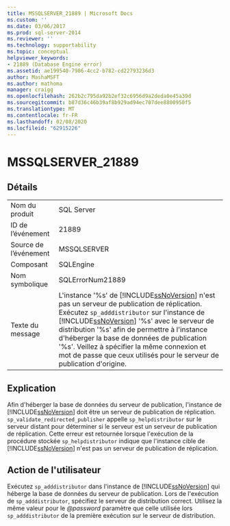 ```yaml
---
title: MSSQLSERVER_21889 | Microsoft Docs
ms.custom: ''
ms.date: 03/06/2017
ms.prod: sql-server-2014
ms.reviewer: ''
ms.technology: supportability
ms.topic: conceptual
helpviewer_keywords:
- 21889 (Database Engine error)
ms.assetid: ae199540-7986-4cc2-b782-cd22793236d3
author: MashaMSFT
ms.author: mathoma
manager: craigg
ms.openlocfilehash: 262b2c795da92b2ef32c6956d9a2deda0e45a39d
ms.sourcegitcommit: b87d36c46b39af8b929ad94ec707dee8800950f5
ms.translationtype: MT
ms.contentlocale: fr-FR
ms.lasthandoff: 02/08/2020
ms.locfileid: "62915226"
---
```

# <a name="mssqlserver_21889"></a>MSSQLSERVER_21889
    
## <a name="details"></a>Détails  
  
|||  
|-|-|  
|Nom du produit|SQL Server|  
|ID de l’événement|21889|  
|Source de l’événement|MSSQLSERVER|  
|Composant|SQLEngine|  
|Nom symbolique|SQLErrorNum21889|  
|Texte du message|L'instance '%s' de [!INCLUDE[ssNoVersion](../../includes/ssnoversion-md.md)] n'est pas un serveur de publication de réplication. Exécutez `sp_adddistributor` sur l'instance de [!INCLUDE[ssNoVersion](../../includes/ssnoversion-md.md)] '%s' avec le serveur de distribution '%s' afin de permettre à l'instance d'héberger la base de données de publication '%s'. Veillez à spécifier la même connexion et mot de passe que ceux utilisés pour le serveur de publication d'origine.|  
  
## <a name="explanation"></a>Explication  
 Afin d'héberger la base de données du serveur de publication, l'instance de [!INCLUDE[ssNoVersion](../../includes/ssnoversion-md.md)] doit être un serveur de publication de réplication. 
  `sp_validate_redirected_publisher` appelle `sp_helpdistributor` sur le serveur distant pour déterminer si le serveur est un serveur de publication de réplication. Cette erreur est retournée lorsque l'exécution de la procédure stockée `sp_helpdistributor` indique que l'instance cible de [!INCLUDE[ssNoVersion](../../includes/ssnoversion-md.md)] n'est pas un serveur de publication de réplication.  
  
## <a name="user-action"></a>Action de l'utilisateur  
 Exécutez `sp_adddistributor` dans l'instance de [!INCLUDE[ssNoVersion](../../includes/ssnoversion-md.md)] qui héberge la base de données du serveur de publication. Lors de l'exécution de `sp_adddistributor`, spécifiez le serveur de distribution correct. Utilisez la même valeur pour le *@password* paramètre que celle utilisée lors `sp_adddistributor` de la première exécution sur le serveur de distribution.  
  
  
